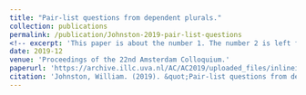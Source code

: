 ```yaml
---
title: "Pair-list questions from dependent plurals."
collection: publications
permalink: /publication/Johnston-2019-pair-list-questions
<!-- excerpt: 'This paper is about the number 1. The number 2 is left for future work.' -->
date: 2019-12
venue: 'Proceedings of the 22nd Amsterdam Colloquium.'
paperurl: 'https://archive.illc.uva.nl/AC/AC2019/uploaded_files/inlineitem/Johnston_Pair-list_questions_from_dependent_plurals.pdf'
citation: 'Johnston, William. (2019). &quot;Pair-list questions from dependent plurals.&quot; <i>Proceedings of the 22nd Amsterdam Colloquium. 1</i>. 201-210.'
---
```

